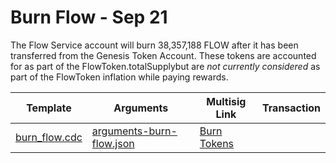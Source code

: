 # Burn Flow - Sep 21

The Flow Service account will burn 38,357,188 FLOW after it has been
transferred from the Genesis Token Account. These tokens are accounted for as
part of the FlowToken.totalSupplybut are *not currently considered* as part of
the FlowToken inflation while paying rewards.

| Template                                                 | Arguments | Multisig Link   | Transaction |
|---                                                       |---        |---              |---          |
| [burn_flow.cdc](../../../../templates/burn_flow.cdc) | [arguments-burn-flow.json](./arguments-burn-flow.json) | [Burn Tokens](https://flow-multisig-git-service-account-onflow.vercel.app/mainnet?type=serviceAccount&name=burn_flow.cdc&param=%5B%7B%22type%22:%20%22UFix64%22,%20%22value%22:%20%2238357188.00%22%7D%20%5D&acct=0xe467b9dd11fa00df&limit=9999) | |

